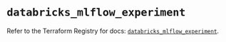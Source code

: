 # `databricks_mlflow_experiment`

Refer to the Terraform Registry for docs: [`databricks_mlflow_experiment`](https://registry.terraform.io/providers/databricks/databricks/1.65.1/docs/resources/mlflow_experiment).
